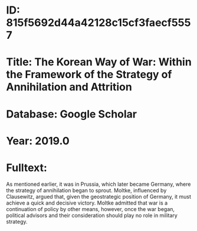 # ID: 815f5692d44a42128c15cf3faecf5557
# Title: The Korean Way of War: Within the Framework of the Strategy of Annihilation and Attrition
# Database: Google Scholar
# Year: 2019.0
# Fulltext:
As mentioned earlier, it was in Prussia, which later became Germany, where the strategy of annihilation began to sprout.
Moltke, influenced by Clausewitz, argued that, given the geostrategic position of Germany, it must achieve a quick and decisive victory.
Moltke admitted that war is a continuation of policy by other means, however, once the war began, political advisors and their consideration should play no role in military strategy.